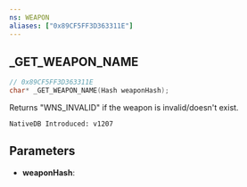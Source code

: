 ```yaml
---
ns: WEAPON
aliases: ["0x89CF5FF3D363311E"]
---
```

## _GET_WEAPON_NAME

```c
// 0x89CF5FF3D363311E
char* _GET_WEAPON_NAME(Hash weaponHash);
```

Returns "WNS_INVALID" if the weapon is invalid/doesn't exist.

```
NativeDB Introduced: v1207
```

## Parameters
* **weaponHash**:
